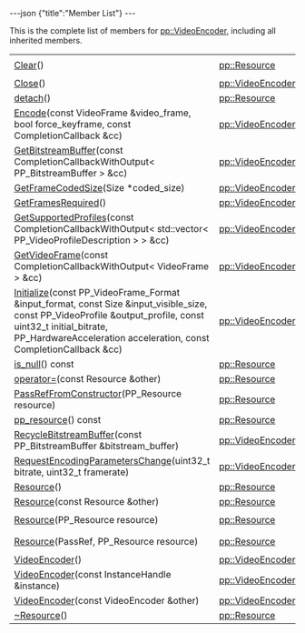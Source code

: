 ---json {"title":"Member List"} ---

This is the complete list of members for <a href="/docs/native-client/pepper_stable/cpp/classpp_1_1_video_encoder/" class="el">pp::VideoEncoder</a>, including all inherited members.

<table><tbody><tr class="odd"><td><a href="/docs/native-client/pepper_stable/cpp/classpp_1_1_resource#ad4016f37d3022863ca0188acb26ac9c4" class="el">Clear</a>()</td><td><a href="/docs/native-client/pepper_stable/cpp/classpp_1_1_resource/" class="el">pp::Resource</a></td><td><code> [protected]</code></td></tr><tr class="even"><td><a href="/docs/native-client/pepper_stable/cpp/classpp_1_1_video_encoder#a411036495143eb6484b668e2d26c1170" class="el">Close</a>()</td><td><a href="/docs/native-client/pepper_stable/cpp/classpp_1_1_video_encoder/" class="el">pp::VideoEncoder</a></td><td></td></tr><tr class="odd"><td><a href="/docs/native-client/pepper_stable/cpp/classpp_1_1_resource#a81b9246381bdddacca3ac25f6ded2bfd" class="el">detach</a>()</td><td><a href="/docs/native-client/pepper_stable/cpp/classpp_1_1_resource/" class="el">pp::Resource</a></td><td></td></tr><tr class="even"><td><a href="/docs/native-client/pepper_stable/cpp/classpp_1_1_video_encoder#a39755b4e3aee295d8ba509da9904e5cd" class="el">Encode</a>(const VideoFrame &amp;video_frame, bool force_keyframe, const CompletionCallback &amp;cc)</td><td><a href="/docs/native-client/pepper_stable/cpp/classpp_1_1_video_encoder/" class="el">pp::VideoEncoder</a></td><td></td></tr><tr class="odd"><td><a href="/docs/native-client/pepper_stable/cpp/classpp_1_1_video_encoder#a9c0861d91f7c93cb15cf917ca6d6cf95" class="el">GetBitstreamBuffer</a>(const CompletionCallbackWithOutput&lt; PP_BitstreamBuffer &gt; &amp;cc)</td><td><a href="/docs/native-client/pepper_stable/cpp/classpp_1_1_video_encoder/" class="el">pp::VideoEncoder</a></td><td></td></tr><tr class="even"><td><a href="/docs/native-client/pepper_stable/cpp/classpp_1_1_video_encoder#a2112ec6caf60385c1625b85e3697d777" class="el">GetFrameCodedSize</a>(Size *coded_size)</td><td><a href="/docs/native-client/pepper_stable/cpp/classpp_1_1_video_encoder/" class="el">pp::VideoEncoder</a></td><td></td></tr><tr class="odd"><td><a href="/docs/native-client/pepper_stable/cpp/classpp_1_1_video_encoder#ae673a5ebfed4fc3198a405cccecfbe54" class="el">GetFramesRequired</a>()</td><td><a href="/docs/native-client/pepper_stable/cpp/classpp_1_1_video_encoder/" class="el">pp::VideoEncoder</a></td><td></td></tr><tr class="even"><td><a href="/docs/native-client/pepper_stable/cpp/classpp_1_1_video_encoder#a5c264d3b6ec0a5970cc1dee74dbfaf55" class="el">GetSupportedProfiles</a>(const CompletionCallbackWithOutput&lt; std::vector&lt; PP_VideoProfileDescription &gt; &gt; &amp;cc)</td><td><a href="/docs/native-client/pepper_stable/cpp/classpp_1_1_video_encoder/" class="el">pp::VideoEncoder</a></td><td></td></tr><tr class="odd"><td><a href="/docs/native-client/pepper_stable/cpp/classpp_1_1_video_encoder#a5c5fabe6a00afe6b8849bbc612183bb2" class="el">GetVideoFrame</a>(const CompletionCallbackWithOutput&lt; VideoFrame &gt; &amp;cc)</td><td><a href="/docs/native-client/pepper_stable/cpp/classpp_1_1_video_encoder/" class="el">pp::VideoEncoder</a></td><td></td></tr><tr class="even"><td><a href="/docs/native-client/pepper_stable/cpp/classpp_1_1_video_encoder#ad2c47c10cfe92a3bf41e204d326560c7" class="el">Initialize</a>(const PP_VideoFrame_Format &amp;input_format, const Size &amp;input_visible_size, const PP_VideoProfile &amp;output_profile, const uint32_t initial_bitrate, PP_HardwareAcceleration acceleration, const CompletionCallback &amp;cc)</td><td><a href="/docs/native-client/pepper_stable/cpp/classpp_1_1_video_encoder/" class="el">pp::VideoEncoder</a></td><td></td></tr><tr class="odd"><td><a href="/docs/native-client/pepper_stable/cpp/classpp_1_1_resource#a859068e34cdc2dc0b78754c255323aa9" class="el">is_null</a>() const</td><td><a href="/docs/native-client/pepper_stable/cpp/classpp_1_1_resource/" class="el">pp::Resource</a></td><td><code> [inline]</code></td></tr><tr class="even"><td><a href="/docs/native-client/pepper_stable/cpp/classpp_1_1_resource#aaf808a98bdaa7998d82e19514aa87423" class="el">operator=</a>(const Resource &amp;other)</td><td><a href="/docs/native-client/pepper_stable/cpp/classpp_1_1_resource/" class="el">pp::Resource</a></td><td></td></tr><tr class="odd"><td><a href="/docs/native-client/pepper_stable/cpp/classpp_1_1_resource#a3eda014529127a818df8d5bb5ec2fdf0" class="el">PassRefFromConstructor</a>(PP_Resource resource)</td><td><a href="/docs/native-client/pepper_stable/cpp/classpp_1_1_resource/" class="el">pp::Resource</a></td><td><code> [protected]</code></td></tr><tr class="even"><td><a href="/docs/native-client/pepper_stable/cpp/classpp_1_1_resource#a46a6123de0b007ad3fcb6f666534ccb4" class="el">pp_resource</a>() const</td><td><a href="/docs/native-client/pepper_stable/cpp/classpp_1_1_resource/" class="el">pp::Resource</a></td><td><code> [inline]</code></td></tr><tr class="odd"><td><a href="/docs/native-client/pepper_stable/cpp/classpp_1_1_video_encoder#a81aec23c26a3f9c16ff90efdc38b2895" class="el">RecycleBitstreamBuffer</a>(const PP_BitstreamBuffer &amp;bitstream_buffer)</td><td><a href="/docs/native-client/pepper_stable/cpp/classpp_1_1_video_encoder/" class="el">pp::VideoEncoder</a></td><td></td></tr><tr class="even"><td><a href="/docs/native-client/pepper_stable/cpp/classpp_1_1_video_encoder#a727159fe366c6ce146dce4c42a608fd7" class="el">RequestEncodingParametersChange</a>(uint32_t bitrate, uint32_t framerate)</td><td><a href="/docs/native-client/pepper_stable/cpp/classpp_1_1_video_encoder/" class="el">pp::VideoEncoder</a></td><td></td></tr><tr class="odd"><td><a href="/docs/native-client/pepper_stable/cpp/classpp_1_1_resource#a56679e93a58101c8dce5dc510811a094" class="el">Resource</a>()</td><td><a href="/docs/native-client/pepper_stable/cpp/classpp_1_1_resource/" class="el">pp::Resource</a></td><td></td></tr><tr class="even"><td><a href="/docs/native-client/pepper_stable/cpp/classpp_1_1_resource#ab0f664099ca06367180f220ea7e0b831" class="el">Resource</a>(const Resource &amp;other)</td><td><a href="/docs/native-client/pepper_stable/cpp/classpp_1_1_resource/" class="el">pp::Resource</a></td><td></td></tr><tr class="odd"><td><a href="/docs/native-client/pepper_stable/cpp/classpp_1_1_resource#a555de93fdf4793f7db1183bf71d20580" class="el">Resource</a>(PP_Resource resource)</td><td><a href="/docs/native-client/pepper_stable/cpp/classpp_1_1_resource/" class="el">pp::Resource</a></td><td><code> [explicit, protected]</code></td></tr><tr class="even"><td><a href="/docs/native-client/pepper_stable/cpp/classpp_1_1_resource#a907d3d6b7e292587c8cb9ff30d0a418d" class="el">Resource</a>(PassRef, PP_Resource resource)</td><td><a href="/docs/native-client/pepper_stable/cpp/classpp_1_1_resource/" class="el">pp::Resource</a></td><td><code> [protected]</code></td></tr><tr class="odd"><td><a href="/docs/native-client/pepper_stable/cpp/classpp_1_1_video_encoder#a6a84b977ee05e00bb2c00519d1893d08" class="el">VideoEncoder</a>()</td><td><a href="/docs/native-client/pepper_stable/cpp/classpp_1_1_video_encoder/" class="el">pp::VideoEncoder</a></td><td></td></tr><tr class="even"><td><a href="/docs/native-client/pepper_stable/cpp/classpp_1_1_video_encoder#a479c6cbd73b497c98871d877ef9e0b29" class="el">VideoEncoder</a>(const InstanceHandle &amp;instance)</td><td><a href="/docs/native-client/pepper_stable/cpp/classpp_1_1_video_encoder/" class="el">pp::VideoEncoder</a></td><td><code> [explicit]</code></td></tr><tr class="odd"><td><a href="/docs/native-client/pepper_stable/cpp/classpp_1_1_video_encoder#ad9d09d444a0480153aa5086fda13f064" class="el">VideoEncoder</a>(const VideoEncoder &amp;other)</td><td><a href="/docs/native-client/pepper_stable/cpp/classpp_1_1_video_encoder/" class="el">pp::VideoEncoder</a></td><td></td></tr><tr class="even"><td><a href="/docs/native-client/pepper_stable/cpp/classpp_1_1_resource#a081165265e2bd8217eaa2be2aeeb3aa3" class="el">~Resource</a>()</td><td><a href="/docs/native-client/pepper_stable/cpp/classpp_1_1_resource/" class="el">pp::Resource</a></td><td><code> [virtual]</code></td></tr></tbody></table>
